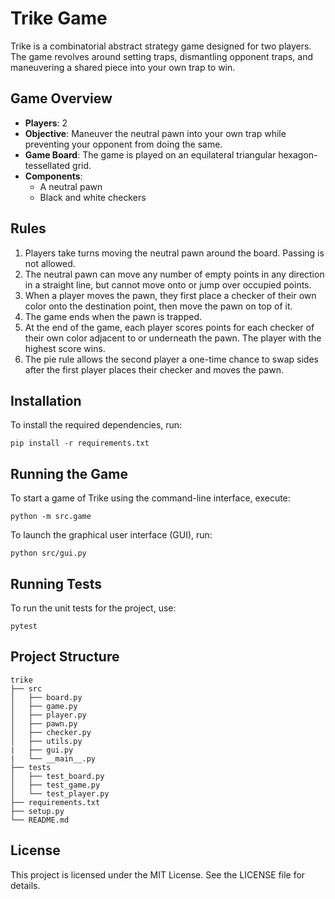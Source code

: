 # Trike Game

Trike is a combinatorial abstract strategy game designed for two players. The game revolves around setting traps, dismantling opponent traps, and maneuvering a shared piece into your own trap to win. 

## Game Overview

- **Players**: 2
- **Objective**: Maneuver the neutral pawn into your own trap while preventing your opponent from doing the same.
- **Game Board**: The game is played on an equilateral triangular hexagon-tessellated grid.
- **Components**: 
  - A neutral pawn
  - Black and white checkers

## Rules

1. Players take turns moving the neutral pawn around the board. Passing is not allowed.
2. The neutral pawn can move any number of empty points in any direction in a straight line, but cannot move onto or jump over occupied points.
3. When a player moves the pawn, they first place a checker of their own color onto the destination point, then move the pawn on top of it.
4. The game ends when the pawn is trapped.
5. At the end of the game, each player scores points for each checker of their own color adjacent to or underneath the pawn. The player with the highest score wins.
6. The pie rule allows the second player a one-time chance to swap sides after the first player places their checker and moves the pawn.

## Installation

To install the required dependencies, run:

```
pip install -r requirements.txt
```

## Running the Game

To start a game of Trike using the command-line interface, execute:

```
python -m src.game
```

To launch the graphical user interface (GUI), run:

```
python src/gui.py
```

## Running Tests

To run the unit tests for the project, use:

```
pytest
```

## Project Structure

```
trike
├── src
│   ├── board.py
│   ├── game.py
│   ├── player.py
│   ├── pawn.py
│   ├── checker.py
│   ├── utils.py
|   ├── gui.py
|   └── __main__.py
├── tests
│   ├── test_board.py
│   ├── test_game.py
│   └── test_player.py
├── requirements.txt
├── setup.py
└── README.md
```

## License

This project is licensed under the MIT License. See the LICENSE file for details.